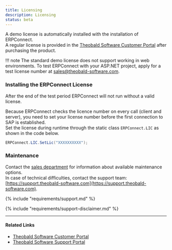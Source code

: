 ```yaml
---
title: Licensing
description: Licensing
status: beta
---
```


A demo license is automatically installed with the installation of ERPConnect.<br>
A regular license is provided in the [Theobald Software Customer Portal](https://my.theobald-software.com/) after purchasing the product. 

!!! note
    The standard demo license does not support working in web environments.
    To test ERPConnect with your ASP.NET project, apply for a test license number at [sales@theobald-software.com](mailto:sales@theobald-software.com).

### Installing the ERPConnect License 

After the end of the test period ERPConnect will not run without a valid license.

Because ERPConnect checks the licence number on every call (client and server), you need to set your license number before the first connection to SAP is established.<br>
Set the license during runtime through the static class `ERPConnect.LIC` as shown in the code below.

```csharp linenums="1"
ERPConnect.LIC.SetLic("XXXXXXXXXX");
```


### Maintenance
Contact the [sales department](mailto:sales@theobald-software.com) for information about available maintenance options.<br>
In case of technical difficulties, contact the support team: [https://support.theobald-software.com](https://support.theobald-software.com).

<!---
### Support
-->
{% include "requirements/support.md" %}

{% include "requirements/support-disclaimer.md" %}


****
#### Related Links
- [Theobald Software Customer Portal](https://my.theobald-software.com/)
- [Theobald Software Support Portal](https://support.theobald-software.com/helpdesk)

